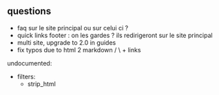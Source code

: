 ## questions

- faq sur le site principal ou sur celui ci ?
- quick links footer : on les gardes ? ils redirigeront sur le site principal
- multi site, upgrade to 2.0 in guides
- fix typos due to html 2 markdown / \ + links

undocumented:

  - filters:
    - strip_html
